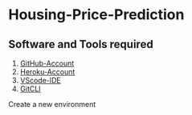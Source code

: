 # Housing-Price-Prediction
## Software and Tools required

1. [GitHub-Account](https://github.com)
2. [Heroku-Account](https://heroku.com)
3. [VScode-IDE](https://code.visualstudio.com/)
4. [GitCLI](https://git-scm.com/book/en/v2/Getting-Started-The-Command-Line)

Create a new environment
